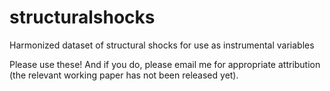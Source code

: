 # structuralshocks
Harmonized dataset of structural shocks for use as instrumental variables

Please use these!  And if you do, please email me for appropriate attribution (the relevant working paper has not been released yet).
